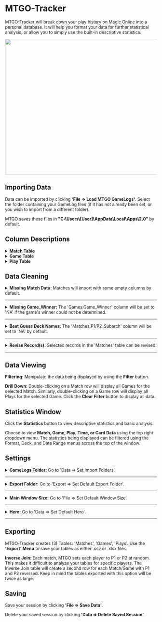 # MTGO-Tracker
MTGO-Tracker will break down your play history on Magic Online into a personal database. It will help you format your data for further statistical analysis, or allow you to simply use the built-in descriptive statistics.

<p align="center">
<img src="https://github.com/cderickson/MTGO-Tracker/blob/main/readme_image.jpg?raw=true" width="808" height="448">
</p>

## Importing Data
Data can be imported by clicking <b>'File => Load MTGO GameLogs'</b>. Select the folder containing your GameLog files (if it has not already been set, or you wish to import from a different folder).

MTGO saves these files in <b>"C:\Users\\[User]\AppData\Local\Apps\2.0"</b> by default.
## Column Descriptions
<details>
<summary><b>Match Table</b></summary>
<p></p>
<p>

| Table | Column_Name | Description |
| ------------- | ------------- | ------------- |
| Matches | Match_ID | Unique Match ID |
| | P1 | Player 1 Username |
| | P1_Arch | Player 1 Deck Archetype (eg. Aggro/Control) |
| | P1_Subarch | Player 1 Deckname |
| | P2 | Player 2 Username |
| | P2_Arch | Player 2 Deck Archetype (eg. Aggro/Control) |
| | P2_Subarch | Player 2 Deckname |
| | P1_Roll | Integer: Player 1 Die Roll |
| | P2_Roll | Integer: Player 2 Die Roll |
| | Roll_Winner | Die Roll Winner |
| | P1_Wins | Integer: Player 1 Game Wins |
| | P2_Wins | Integer: Player 2 Game Wins |
| | Match_Winner | Match Winner |
| | Format | Match Format Played |
| | Limited_Format | Limited Format Played ('NA' if Constructed Match) |
| | Match_Type | MTGO Match Type (eg. League/Challenge) |
| | Date | Date/Time at Start of Match: YYYY-MM-DD-HH-MM |
</p>
</details>
<details>
<summary><b>Game Table</b></summary>
<p></p>
<p>

| Table | Column_Name | Description |
| ------------- | ------------- | ------------- |
| Games | Match_ID | Unique Match ID |
| | P1 | Player 1 Username |
| | P2 | Player 2 Username |
| | Game_Num | Integer: 1, 2, 3 |
| | PD_Selector | Player with Choice of Play/Draw |
| | PD_Choice | Play/Draw Selection |
| | On_Play | On-The-Play Player |
| | On_Draw | On-The-Draw Player |
| | P1_Mulls | Integer: Mulligans by Player 1 |
| | P2_Mulls | Integer: Mulligans by Player 2 |
| | Turns | Integer: Total Turns in Game |
| | Game_Winner | Game Winner |
</p>
</details>
<details>
<summary><b>Play Table</b></summary>
<p></p>
<p>

| Table | Column_Name | Description |
| ------------- | ------------- | ------------- |
| Plays | Match_ID | Unique Match ID |
| | Game_Num | Integer: 1, 2, 3 |
| | Play_Num | Integer: Play Number |
| | Turn_Num | Integer: Turn Number |
| | Casting_Player | Player Committing Game Action |
| | Action | Game Action: 'Land Drop', 'Casts', 'Triggers', 'Activated Ability', 'Draws', 'Attacks' |
| | Primary_Card | Card Being Cast/Played/Triggered/etc. |
| | Target1 | Target Card #1 of Primary Card ('NA' if No Targeted Cards)|
| | Target2 | Target Card #2 of Primary Card ('NA' if <2 Targeted Cards) |
| | Target3 | Target Card #3 of Primary Card ('NA' if <3 Targeted Cards) |
| | Opp_Target | Bool (1 or 0): '1' if Current Play is Targetting Opponent |
| | Self_Target | Bool (1 or 0): '1' if Current Play is Self-Targetting |
| | Cards_Drawn | Integer: Total Cards Drawn (Current Play Only) |
| | Attackers | Integer: Total Attackers (Current Play Only) |
| | Active_Player | Active Player |
| | Nonactive_Player | Nonactive Player |
</p>
</details>

## Data Cleaning
<details>
	<summary><b>Missing Match Data:</b> Matches will import with some empty columns by default.</summary>
	<p></p>
	<p>Selecting <b>'Data => Input Missing Match Data'</b> will cycle through each Match with an empty P1/P2_Arch, P1/P2_Subarch, (Limited)_Format, and/or Match_Type column and allow you to manually fill them in. All tables will be updated accordingly.</p>
</details>
	
- - - -
<details>
	<summary><b>Missing Game_Winner:</b> The 'Games.Game_Winner' column will be set to 'NA' if the game's winner could not be determined.</summary>
	<p></p>
	<p>Selecting <b>'Data => Input Missing Game_Winner Data'</b> will allow you to cycle through each affected Game and manually select a Game_Winner based on the trailing Game Actions. All tables will be updated accordingly.</p>
</details>
	
- - - -
<details>
	<summary><b>Best Guess Deck Names:</b> The 'Matches.P1/P2_Subarch' column will be set to 'NA' by default.</summary>
	<p></p>
	<p>Selecting <b>'Data => Apply Best Guess for Deck Names'</b> will allow you to import sample decklists and apply best guess deck names in the 'Matches.P1/P2_Subarch' columns. Click 'Apply to Unknowns' if you do not wish to overwrite your previous changes to these columns.</p>
</details>
	
- - - -
<details>
	<summary><b>Revise Record(s):</b> Selected records in the 'Matches' table can be revised.</summary>
	<p></p>
	<p>Clicking the <b>'Revise Record(s)'</b> button will allow you to manually revise fields in the selected row(s). If multiple rows are selected, the revision will apply to all selected records. This is only applicable to records in the 'Matches' table.</p>
</details>
	
- - - -
## Data Viewing
<b>Filtering: </b>Manipulate the data being displayed by using the <b>Filter</b> button.

<b>Drill Down: </b>Double-clicking on a Match row will display all Games for the selected Match. Similarly, double-clicking on a Game row will display all Plays for the selected Game. Click the <b>Clear Filter</b> button to display all data.
## Statistics Window
Click the <b>Statistics</b> button to view descriptive statistics and basic analysis.  

Choose to view <b>Match, Game, Play, Time, or Card Data</b> using the top right dropdown menu. The statistics being displayed can be filtered using the Format, Deck, and Date Range menus across the top of the window. 
## Settings
<details>
	<summary><b>GameLogs Folder:</b> Go to 'Data => Set Import Folders'.</summary>
	<p></p>
	<p>The folder containing your MTGO GameLog files.</p>
	<p>MTGO saves these files in <b>"C:\Users\[User]\AppData\Local\Apps\2.0"</b> by default.</p>
</details>
	
- - - -
<details>
	<summary><b>Export Folder:</b> Go to 'Export => Set Default Export Folder'.</summary>
	<p></p>
	<p>The folder where exported .csv and .xlsx files will be saved.</p>
</details>
	
- - - -
<details>
	<summary><b>Main Window Size:</b> Go to 'File => Set Default Window Size'.</summary>
	<p></p>
	<p>Small: 1000x500</p>
	<p>Large: 1750x750</p>
</details>
	
- - - -
<details>
	<summary><b>Hero:</b> Go to 'Data => Set Default Hero'.</summary>
	<p></p>
	<p>Setting a default 'Hero' moves the Hero's username into the P1 column by default. Data in the 'Statistics' window will be shown from the Hero's perspective.</p>
</details>
	
- - - -
## Exporting
MTGO-Tracker creates (3) Tables: 'Matches', 'Games', 'Plays'. Use the <b>'Export' Menu</b> to save your tables as either .csv or .xlsx files.

<b>Inverse Join: </b>Each match, MTGO sets each player to P1 or P2 at random. This makes it difficult to analyze your tables for specific players. The Inverse Join table will create a second row for each Match/Game with P1 and P2 reversed. Keep in mind the tables exported with this option will be twice as large.
## Saving
Save your session by clicking <b>'File => Save Data'</b>.

Delete your saved session by clicking <b>'Data => Delete Saved Session'</b>
